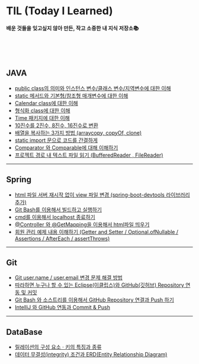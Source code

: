 # TIL (Today I Learned)

**배운 것들을 잊고싶지 않아 만든, 작고 소중한 내 지식 저장소📚**

<br>
<br>
<br>

## JAVA

* [public class의 의미와 인스턴스 변수/클래스 변수/지역변수에 대한 이해](https://yinq.tistory.com/49?category=1078204)
* [static 메서드와 기본형/참조형 매개변수에 대한 이해](https://yinq.tistory.com/51?category=1078204)
* [Calendar class에 대한 이해](https://yinq.tistory.com/52?category=1078204)
* [형식화 class에 대한 이해](https://yinq.tistory.com/53?category=1078204)
* [Time 패키지에 대한 이해](https://yinq.tistory.com/55?category=1078204)
* [10진수를 2진수, 8진수, 16진수로 변환](https://yinq.tistory.com/66?category=1078204)
* [배열을 복사하는 3가지 방법 (arraycopy, copyOf, clone)](https://yinq.tistory.com/67?category=1078204)
* [static import 문으로 코드를 간결하게](https://yinq.tistory.com/71?category=1078204)
* [Comparator 와 Comparable에 대해 이해하기](https://yinq.tistory.com/104?category=1078204)
* [프로젝트 경로 내 텍스트 파일 읽기 (BufferedReader , FileReader)](https://yinq.tistory.com/117)

---
## Spring
* [html 파일 서버 재시작 없이 view 파일 변경 (spring-boot-devtools 라이브러리 추가)](https://yinq.tistory.com/75?category=1082315)
* [Git Bash를 이용해서 빌드하고 실행하기](https://yinq.tistory.com/76?category=1082315)
* [cmd를 이용해서 localhost 종료하기](https://yinq.tistory.com/77?category=1082315)
* [@Controller 와 @GetMapping을 이용해서 html파일 띄우기](https://yinq.tistory.com/80?category=1082315)
* [회원 관리 예제 내용 이해하기 (Getter and Setter / Optional.ofNullable / Assertions / AfterEach / assertThrows)](https://yinq.tistory.com/87?category=1082315)

---
## Git
* [Git user.name / user.email 변경 문제 해결 방법](https://yinq.tistory.com/29?category=1075477)
* [따라하면 누구나 할 수 있는 Eclipse(이클립스)와 GitHub(깃허브) Repository 연동 및 커밋](https://yinq.tistory.com/47?category=1075477)
* [Git Bash 와 소스트리를 이용해서 GitHub Repository 연결과 Push 하기](https://yinq.tistory.com/112?category=1075477)
* [IntelliJ 와 GitHub 연동과 Commit & Push](https://yinq.tistory.com/115?category=1075477)

---
## DataBase
* [릴레이션의 구성 요소 · 키의 특징과 종류](https://yinq.tistory.com/107?category=1087791)
* [데이터 무결성(integrity) 조건과 ERD(Entity Relationship Diagram)](https://yinq.tistory.com/111?category=1087791)